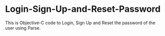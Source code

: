 # Login-Sign-Up-and-Reset-Password
This is Objective-C code to Login, Sign Up and Reset the password of the user using Parse.  
